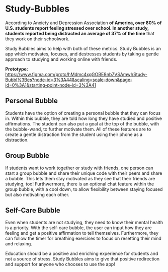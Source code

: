 # Study-Bubbles
According to Anxiety and Depression Association **of America, **over 80% of U.S. students report feeling stressed over school**. In another study, students reported being distracted an average of 37% of the time** that they work on their schoolwork.

Study Bubbles aims to help with both of these metrics. Study Bubbles is an app which motivates, focuses, and destresses students by taking a gentle approach to studying and working online with friends.

**Prototype:** https://www.figma.com/proto/hMdmc4xgGOBE8nb7VSAmwI/Study-Bubbl%3Bes?node-id=3%3A44&scaling=scale-down&page-id=0%3A1&starting-point-node-id=3%3A41
## Personal Bubble
Students have the option of creating a personal bubble that they can focus in. Within this bubble, they are told how long they have studied and positive affirmations. The student can also put a goal at the top of the bubble, with the bubble-wand, to further motivate them. All of these features are to create a gentle distraction from the student using their phone as a distraction.

## Group Bubble
If students want to work together or study with friends, one person can start a group bubble and share their unique code with their peers and share a bubble. This lets them stay motivated as they see that their friends are studying, too! Furthwermore, there is an optional chat feature within the group bubble, with a cool down, to allow flexibility between staying focused but also motivating each other. 

## Self-Care Bubble
Even when students are not studying, they need to know their mental health is a priority. With the self-care bubble, the user can input how they are feeling and get a positive affirmation to tell themselves. Furthermore, they can follow the timer for breathing exercises to focus on resetting their mind and relaxing. 

Education should be a positive and enriching experience for students and not a source of stress. Study Bubbles aims to give that positive redirection and support for anyone who chooses to use the app!

